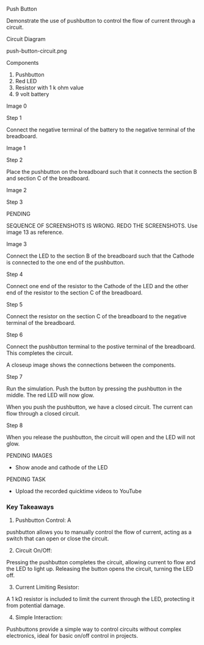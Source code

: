Push Button

Demonstrate the use of pushbutton to control the flow of current through a circuit.

Circuit Diagram

push-button-circuit.png

Components

1. Pushbutton
2. Red LED
3. Resistor with 1 k ohm value
4. 9 volt battery

Image 0

Step 1

Connect the negative terminal of the battery to the negative terminal of the breadboard. 

Image 1

Step 2

Place the pushbutton on the breadboard such that it connects the section B and section C of the breadboard.

Image 2

Step 3

PENDING

SEQUENCE OF SCREENSHOTS IS WRONG. REDO THE SCREENSHOTS. Use image 13 as reference.

Image 3



Connect the LED to the section B of the breadboard such that the Cathode is connected to the one end of the pushbutton.

Step 4

Connect one end of the resistor to the Cathode of the LED and the other end of the resistor to the section C of the breadboard.

Step 5

Connect the resistor on the section C of the breadboard to the negative terminal of the breadboard.

Step 6

Connect the pushbutton terminal to the postive terminal of the breadboard. This completes the circuit.

A closeup image shows the connections between the components.

Step 7

Run the simulation. Push the button by pressing the pushbutton in the middle. The red LED will now glow. 

When you push the pushbutton, we have a closed circuit. The current can flow through a closed circuit.

Step 8

When you release the pushbutton, the circuit will open and the LED will not glow.

PENDING IMAGES

- Show anode and cathode of the LED

PENDING TASK

- Upload the recorded quicktime videos to YouTube

### Key Takeaways

1. Pushbutton Control: A

 pushbutton allows you to manually control the flow of current, acting as a switch that can open or close the circuit.

2. Circuit On/Off: 

Pressing the pushbutton completes the circuit, allowing current to flow and the LED to light up. Releasing the button opens the circuit, turning the LED off.

3. Current Limiting Resistor: 

A 1 kΩ resistor is included to limit the current through the LED, protecting it from potential damage.

4. Simple Interaction: 

Pushbuttons provide a simple way to control circuits without complex electronics, ideal for basic on/off control in projects.
